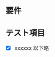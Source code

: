 <!-- I want to review in Japanese. -->
## 要件

## テスト項目
- [x] xxxxxx
以下略
<!-- I want to review in Japanese. -->


<!-- 参考: https://zenn.dev/gmomedia/articles/copilot-japanese-review-tips -->